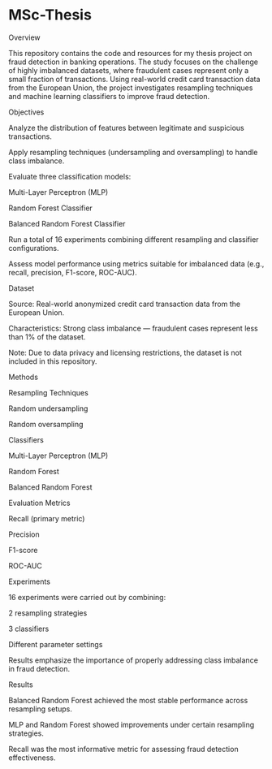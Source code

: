 # MSc-Thesis
Overview

This repository contains the code and resources for my thesis project on fraud detection in banking operations. The study focuses on the challenge of highly imbalanced datasets, where fraudulent cases represent only a small fraction of transactions. Using real-world credit card transaction data from the European Union, the project investigates resampling techniques and machine learning classifiers to improve fraud detection.

Objectives

Analyze the distribution of features between legitimate and suspicious transactions.

Apply resampling techniques (undersampling and oversampling) to handle class imbalance.

Evaluate three classification models:

Multi-Layer Perceptron (MLP)

Random Forest Classifier

Balanced Random Forest Classifier

Run a total of 16 experiments combining different resampling and classifier configurations.

Assess model performance using metrics suitable for imbalanced data (e.g., recall, precision, F1-score, ROC-AUC).

Dataset

Source: Real-world anonymized credit card transaction data from the European Union.

Characteristics: Strong class imbalance — fraudulent cases represent less than 1% of the dataset.

Note: Due to data privacy and licensing restrictions, the dataset is not included in this repository.

Methods

Resampling Techniques

Random undersampling

Random oversampling

Classifiers

Multi-Layer Perceptron (MLP)

Random Forest

Balanced Random Forest

Evaluation Metrics

Recall (primary metric)

Precision

F1-score

ROC-AUC

Experiments

16 experiments were carried out by combining:

2 resampling strategies

3 classifiers

Different parameter settings

Results emphasize the importance of properly addressing class imbalance in fraud detection.

Results

Balanced Random Forest achieved the most stable performance across resampling setups.

MLP and Random Forest showed improvements under certain resampling strategies.

Recall was the most informative metric for assessing fraud detection effectiveness.
